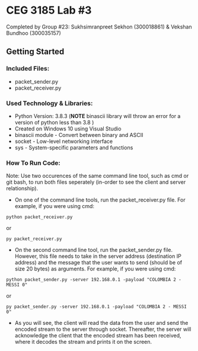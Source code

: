 # CEG 3185 Lab #3

Completed by Group #23: Sukhsimranpreet Sekhon (300018861) & Vekshan Bundhoo (300035157)

## Getting Started

### Included Files:

- packet_sender.py
- packet_receiver.py

### Used Technology & Libraries:

- Python Version: 3.8.3 (**NOTE** binascii library will throw an error for a version of python less than 3.8 )
- Created on Windows 10 using Visual Studio
- binascii module - Convert between binary and ASCII
- socket - Low-level networking interface
- sys - System-specific parameters and functions

### How To Run Code:

Note: Use two occurences of the same command line tool, such as cmd or git bash, to run both files seperately (in-order to see the client and server relationship).

- On one of the command line tools, run the packet_receiver.py file. For example, if you were using cmd:

```
python packet_receiver.py
```

or

```
py packet_receiver.py
```

- On the second command line tool, run the packet_sender.py file. However, this file needs to take in the server address (destination IP address) and the message that the user wants to send (should be of size 20 bytes) as arguments. For example, if you were using cmd:

```
python packet_sender.py -server 192.168.0.1 -payload "COLOMBIA 2 - MESSI 0"
```

or

```
py packet_sender.py -server 192.168.0.1 -payload "COLOMBIA 2 - MESSI 0"
```

- As you will see, the client will read the data from the user and send the encoded stream to the server through socket. Thereafter, the server will acknowledge the client that the encoded stream has been received, where it decodes the stream and prints it on the screen.
